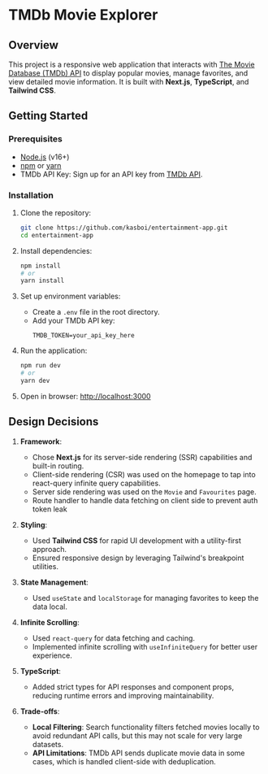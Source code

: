 # **TMDb Movie Explorer**

## **Overview**

This project is a responsive web application that interacts with [The Movie Database (TMDb) API](https://developers.themoviedb.org/3) to display popular movies, manage favorites, and view detailed movie information. It is built with **Next.js**, **TypeScript**, and **Tailwind CSS**.

## **Getting Started**

### **Prerequisites**

- [Node.js](https://nodejs.org/) (v16+)
- [npm](https://www.npmjs.com/) or [yarn](https://yarnpkg.com/)
- TMDb API Key: Sign up for an API key from [TMDb API](https://developers.themoviedb.org/3/getting-started/introduction).

### **Installation**

1. Clone the repository:

   ```bash
   git clone https://github.com/kasboi/entertainment-app.git
   cd entertainment-app
   ```

2. Install dependencies:

   ```bash
   npm install
   # or
   yarn install
   ```

3. Set up environment variables:

   - Create a `.env` file in the root directory.
   - Add your TMDb API key:
     ```env
     TMDB_TOKEN=your_api_key_here
     ```

4. Run the application:

   ```bash
   npm run dev
   # or
   yarn dev
   ```

5. Open in browser: [http://localhost:3000](http://localhost:3000)

## **Design Decisions**

1. **Framework**:

   - Chose **Next.js** for its server-side rendering (SSR) capabilities and built-in routing.
   - Client-side rendering (CSR) was used on the homepage to tap into react-query infinite query capabilities.
   - Server side rendering was used on the `Movie` and `Favourites` page.
   - Route handler to handle data fetching on client side to prevent auth token leak

2. **Styling**:

   - Used **Tailwind CSS** for rapid UI development with a utility-first approach.
   - Ensured responsive design by leveraging Tailwind's breakpoint utilities.

3. **State Management**:

   - Used `useState` and `localStorage` for managing favorites to keep the data local.

4. **Infinite Scrolling**:

   - Used `react-query` for data fetching and caching.
   - Implemented infinite scrolling with `useInfiniteQuery` for better user experience.

5. **TypeScript**:

   - Added strict types for API responses and component props, reducing runtime errors and improving maintainability.

6. **Trade-offs**:
   - **Local Filtering**: Search functionality filters fetched movies locally to avoid redundant API calls, but this may not scale for very large datasets.
   - **API Limitations**: TMDb API sends duplicate movie data in some cases, which is handled client-side with deduplication.
